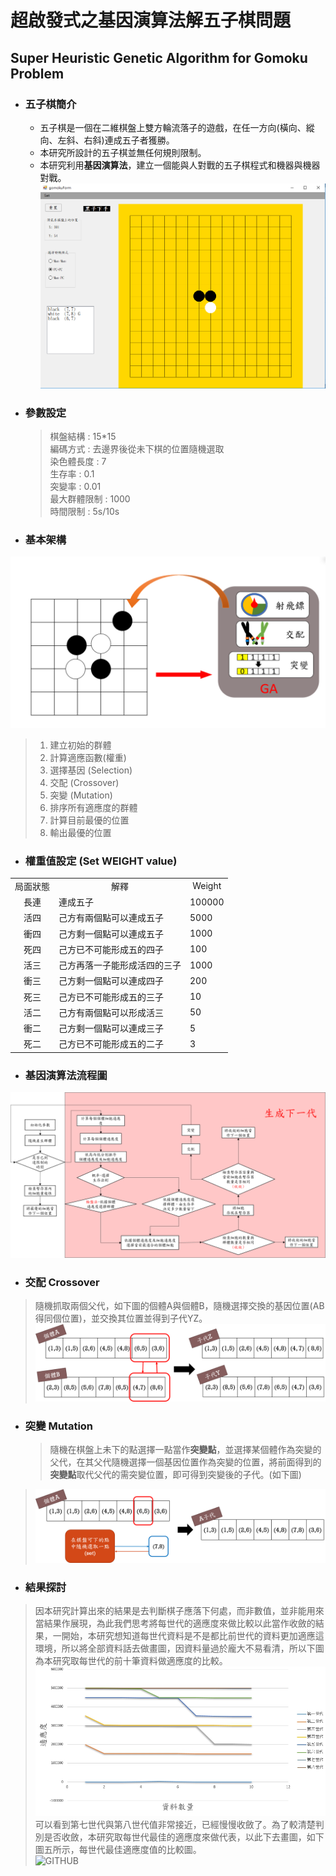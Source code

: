 # 超啟發式之基因演算法解五子棋問題
## Super Heuristic Genetic Algorithm for Gomoku Problem

* ### 五子棋簡介
  * 五子棋是一個在二維棋盤上雙方輪流落子的遊戲，在任一方向(橫向、縱向、左斜、右斜)連成五子者獲勝。<br>
  * 本研究所設計的五子棋並無任何規則限制。<br>
  * 本研究利用**基因演算法**，建立一個能與人對戰的五子棋程式和機器與機器對戰。<br>
  ![GITHUB](./image/interview.png)
* ### 參數設定
  > 棋盤結構 : 15*15 <br>
  > 編碼方式 : 去邊界後從未下棋的位置隨機選取<br>
  > 染色體長度 : 7<br>
  > 生存率 :  0.1<br>
  > 突變率 : 0.01<br>
  > 最大群體限制 : 1000<br>
  > 時間限制 :  5s/10s<br>

* ### 基本架構
 ![GITHUB](./image/gomoku_architecture1.PNG)
 >1. 建立初始的群體<br>
 >2. 計算適應函數(權重)<br>
 >3. 選擇基因 (Selection)<br>
 >4. 交配 (Crossover)<br>
 >5. 突變 (Mutation)<br>
 >6. 排序所有適應度的群體<br>
 >7. 計算目前最優的位置<br>
 >8. 輸出最優的位置<br>

* ### 權重值設定 (Set WEIGHT value) 
<table>
    <tr>
        <td align='center'>局面狀態</td>
        <td align='center'>解釋</td>
        <td align='center'>Weight</td>
    </tr>
     <tr>
        <td align='center'>長連</td>
        <td>連成五子</td>
        <td>100000</td>
    </tr>
     <tr>
        <td align='center'>活四</td>
        <td>己方有兩個點可以連成五子</td>
        <td>5000</td>
    </tr>
      <tr>
        <td align='center'>衝四</td>
        <td>己方剩一個點可以連成五子</td>
        <td>1000</td>
    </tr>
      <tr>
        <td align='center'>死四</td>
        <td>己方已不可能形成五的四子</td>
        <td>100</td>
    </tr>
      <tr>
        <td align='center'>活三</td>
        <td>己方再落一子能形成活四的三子</td>
        <td>1000</td>
    </tr>
      <tr>
        <td align='center'>衝三</td>
        <td>己方剩一個點可以連成四子</td>
        <td>200</td>
    </tr>
      <tr>
        <td align='center'>死三</td>
        <td>己方已不可能形成五的三子</td>
        <td>10</td>
    </tr>
      <tr>
        <td align='center'>活二</td>
        <td>己方有兩個點可以形成活三</td>
        <td>50</td>
    </tr>
      <tr>
        <td align='center'>衝二</td>
        <td>己方剩一個點可以連成三子</td>
        <td>5</td>
    </tr>
      <tr>
        <td align='center'>死二</td>
        <td>己方已不可能形成五的二子</td>
        <td>3</td>
    </tr>
</table>

* ### 基因演算法流程圖
 ![GITHUB](./image/flowchart.png)
 
* ### 交配 **Crossover**
 > 隨機抓取兩個父代，如下圖的個體A與個體B，隨機選擇交換的基因位置(AB得同個位置)，並交換其位置並得到子代YZ。
 >![GITHUB](./image/crossover.png)

* ### 突變 **Mutation**
  >隨機在棋盤上未下的點選擇一點當作**突變點**，並選擇某個體作為突變的父代，在其父代隨機選擇一個基因位置作為突變的位置，將前面得到的**突變點**取代父代的需突變位置，即可得到突變後的子代。(如下圖)
 >![GITHUB](./image/mutation.png)

* ### 結果探討
 >因本研究計算出來的結果是去判斷棋子應落下何處，而非數值，並非能用來當結果作展現，為此我們思考將每世代的適應度來做比較以此當作收斂的結果，一開始，本研究想知道每世代資料是不是都比前世代的資料更加適應這環境，所以將全部資料話去做畫圖，因資料量過於龐大不易看清，所以下圖為本研究取每世代的前十筆資料做適應度的比較。<br>
 >![GITHUB](./image/fitness.png)
 >可以看到第七世代與第八世代值非常接近，已經慢慢收斂了。為了較清楚判別是否收斂，本研究取每世代最佳的適應度來做代表，以此下去畫圖，如下圖五所示，每世代最佳適應度值的比較圖。<br>
 >![GITHUB](./image/bestfitness.png)
 
